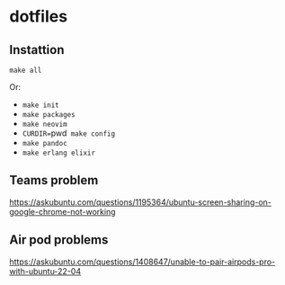 # dotfiles

## Instattion

`make all`

Or:

- `make init`
- `make packages`
- `make neovim`
- `CURDIR=`pwd` make config`
- `make pandoc`
- `make erlang elixir`

## Teams problem

https://askubuntu.com/questions/1195364/ubuntu-screen-sharing-on-google-chrome-not-working

## Air pod problems

https://askubuntu.com/questions/1408647/unable-to-pair-airpods-pro-with-ubuntu-22-04
